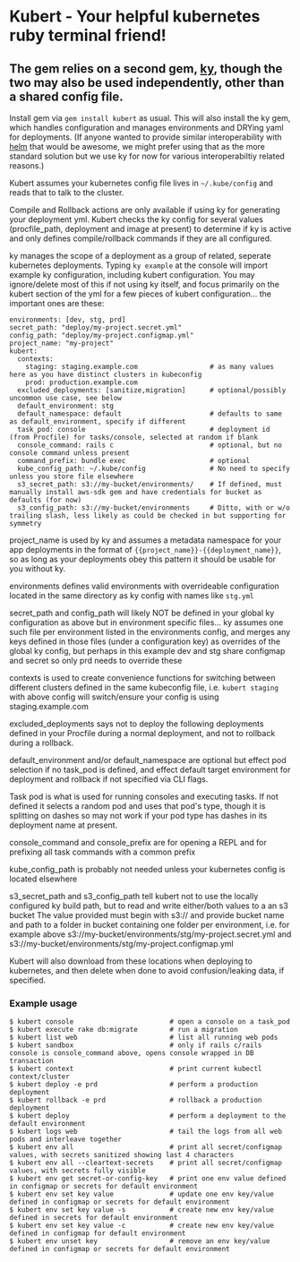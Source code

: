 # Kubert - Your helpful kubernetes ruby terminal friend!

## The gem relies on a second gem, [ky](https://github.com/stellaservice/ky), though the two may also be used independently, other than a shared config file.

Install gem via `gem install kubert` as usual.  This will also install the ky gem, which handles configuration and manages environments and DRYing yaml for deployments.  (If anyone wanted to provide similar interoperability with [helm](http://helm.sh) that would be awesome, we might prefer using that as the more standard solution but we use ky for now for various interoperabiltiy related reasons.)

Kubert assumes your kubernetes config file lives in `~/.kube/config` and reads that to talk to the cluster.

Compile and Rollback actions are only available if using ky for generating your deployment yml.  Kubert checks the ky config for several values (procfile_path, deployment and image at present) to determine if ky is active and only defines compile/rollback commands if they are all configured.

ky manages the scope of a deployment as a group of related, seperate kubernetes deployments.  Typing `ky example` at the console will import example ky configuration, including kubert configuration.  You may ignore/delete most of this if not using ky itself, and focus primarily on the kubert section of the yml for a few pieces of kubert configuration...  the important ones are these:

```
environments: [dev, stg, prd]
secret_path: "deploy/my-project.secret.yml"
config_path: "deploy/my-project.configmap.yml"
project_name: "my-project"
kubert:
  contexts:
    staging: staging.example.com                  # as many values here as you have distinct clusters in kubeconfig
    prod: production.example.com
  excluded_deployments: [sanitize,migration]      # optional/possibly uncommon use case, see below
  default_environment: stg
  default_namespace: default                      # defaults to same as default_environment, specify if different
  task_pod: console                               # deployment id (from Procfile) for tasks/console, selected at random if blank
  console_command: rails c                        # optional, but no console command unless present
  command_prefix: bundle exec                     # optional
  kube_config_path: ~/.kube/config                # No need to specify unless you store file elsewhere
  s3_secret_path: s3://my-bucket/environments/    # If defined, must manually install aws-sdk gem and have credentials for bucket as defaults (for now)
  s3_config_path: s3://my-bucket/environments     # Ditto, with or w/o trailing slash, less likely as could be checked in but supporting for symmetry
```

project_name is used by ky and assumes a metadata namespace for your app deployments in the format of `{{project_name}}-{{deployment_name}}`, so as long as your deployments obey this pattern it should be usable for you without ky.

environments defines valid environments with overrideable configuration located in the same directory as ky config with names like `stg.yml`

secret_path and config_path will likely NOT be defined in your global ky configuration as above but in environment specific files... ky assumes one such file per environment listed in the environments config, and merges any keys defined in those files (under a configuration key) as overrides of the global ky config, but perhaps in this example dev and stg share configmap and secret so only prd needs to override these

contexts is used to create convenience functions for switching between different clusters defined in the same kubeconfig file, i.e. `kubert staging` with above config will switch/ensure your config is using staging.example.com

excluded_deployments says not to deploy the following deployments defined in your Procfile during a normal deployment, and not to rollback during a rollback.

default_environment and/or default_namespace are optional but effect pod selection if no task_pod is defined, and effect default target environment for deployment and rollback if not specified via CLI flags.

Task pod is what is used for running consoles and executing tasks.  If not defined it selects a random pod and uses that pod's type, though it is splitting on dashes so may not work if your pod type has dashes in its deployment name at present.

console_command and console_prefix are for opening a REPL and for prefixing all task commands with a common prefix

kube_config_path is probably not needed unless your kubernetes config is located elsewhere

s3_secret_path and s3_config_path tell kubert not to use the locally configured ky build path, but to read and write either/both values to a an s3 bucket
The value provided must begin with s3:// and provide bucket name and path to a folder in bucket containing one folder per environment, i.e. for
example above s3://my-bucket/environments/stg/my-project.secret.yml and s3://my-bucket/environments/stg/my-project.configmap.yml

Kubert will also download from these locations when deploying to kubernetes, and then delete when done to avoid confusion/leaking data, if specified.

### Example usage
```
$ kubert console                        # open a console on a task_pod
$ kubert execute rake db:migrate        # run a migration
$ kubert list web                       # list all running web pods
$ kubert sandbox                        # only if rails c/rails console is console_command above, opens console wrapped in DB transaction
$ kubert context                        # print current kubectl context/cluster
$ kubert deploy -e prd                  # perform a production deployment
$ kubert rollback -e prd                # rollback a production deployment
$ kubert deploy                         # perform a deployment to the default environment
$ kubert logs web                       # tail the logs from all web pods and interleave together
$ kubert env all                        # print all secret/configmap values, with secrets sanitized showing last 4 characters
$ kubert env all --cleartext-secrets    # print all secret/configmap values, with secrets fully visible
$ kubert env get secret-or-config-key   # print one env value defined in configmap or secrets for default environment
$ kubert env set key value              # update one env key/value defined in configmap or secrets for default environment
$ kubert env set key value -s           # create new env key/value defined in secrets for default environment
$ kubert env set key value -c           # create new env key/value defined in configmap for default environment
$ kubert env unset key                  # remove an env key/value defined in configmap or secrets for default environment
```
